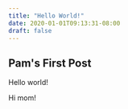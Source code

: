 ```yaml
---
title: "Hello World!"
date: 2020-01-01T09:13:31-08:00
draft: false
---
```


## Pam's First Post
Hello world!

Hi mom!
